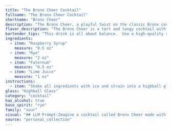 ```yaml
---
title: "The Bronx Cheer Cocktail"
fullname: "The Bronx Cheer Cocktail"
shortname: "Bronx Cheer"
description: "The Bronx Cheer, a playful twist on the classic Bronx cocktail, belongs to the Sour family. This spirited concoction, likely born in the early 20th century, blends the tartness of lime juice with the spice of rye, the sweetness of raspberry syrup, and the unique floral complexity of Falernum. "
flavor_description: "The Bronx Cheer is a tart and tangy cocktail with a sweet raspberry backbone. The rye whiskey provides a spicy warmth, balanced by the floral sweetness of falernum and the bright acidity of lime juice. The raspberry syrup adds a touch of fruity sweetness, creating a complex and refreshing flavor profile. "
bartender_tips: "This drink is all about balance.  Use a high-quality rye for a complex flavor profile.  Ensure your raspberry syrup is homemade for a vibrant fruitiness.  Don't skimp on the Falernum - it adds depth and spice.  Shake hard with ice to chill and dilute, then strain into a chilled coupe.  Garnish with a lime wheel for an extra pop of tartness.  Enjoy! "
ingredients:
  - item: "Raspberry Syrup"
    measure: "0.5 oz"
  - item: "Rye"
    measure: "2 oz"
  - item: "Falernum"
    measure: "0.5 oz"
  - item: "Lime Juice"
    measure: "1 oz"
instructions:
  - item: "Shake all ingredients with ice and strain into a highball glass."
glass: "Highball Glass"
category: "cocktail"
has_alcohol: true
base_spirit: "rye"
family: "sour"
visual: "## LLM Prompt:Imagine a cocktail called Bronx Cheer made with raspberry syrup, rye whiskey, falernum, and lime juice. Describe its appearance in detail, focusing on the color, clarity, and any potential garnish. Consider the layering of the ingredients, the presence of any ice, and the overall visual appeal. **Bonus:** If you can, describe how the appearance changes as the cocktail is stirred or shaken. "
source: "personal_collection"
---
```


